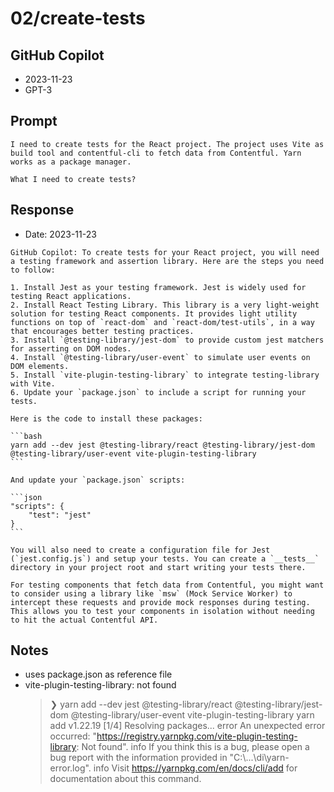 # 02/create-tests

## GitHub Copilot

-   2023-11-23
-   GPT-3

## Prompt

```
I need to create tests for the React project. The project uses Vite as build tool and contentful-cli to fetch data from Contentful. Yarn works as a package manager.

What I need to create tests?
```

## Response

-   Date: 2023-11-23

````
GitHub Copilot: To create tests for your React project, you will need a testing framework and assertion library. Here are the steps you need to follow:

1. Install Jest as your testing framework. Jest is widely used for testing React applications.
2. Install React Testing Library. This library is a very light-weight solution for testing React components. It provides light utility functions on top of `react-dom` and `react-dom/test-utils`, in a way that encourages better testing practices.
3. Install `@testing-library/jest-dom` to provide custom jest matchers for asserting on DOM nodes.
4. Install `@testing-library/user-event` to simulate user events on DOM elements.
5. Install `vite-plugin-testing-library` to integrate testing-library with Vite.
6. Update your `package.json` to include a script for running your tests.

Here is the code to install these packages:

```bash
yarn add --dev jest @testing-library/react @testing-library/jest-dom @testing-library/user-event vite-plugin-testing-library
```

And update your `package.json` scripts:

```json
"scripts": {
    "test": "jest"
}
```

You will also need to create a configuration file for Jest (`jest.config.js`) and setup your tests. You can create a `__tests__` directory in your project root and start writing your tests there.

For testing components that fetch data from Contentful, you might want to consider using a library like `msw` (Mock Service Worker) to intercept these requests and provide mock responses during testing. This allows you to test your components in isolation without needing to hit the actual Contentful API.
````

## Notes

-   uses package.json as reference file
-   vite-plugin-testing-library: not found
    > ❯ yarn add --dev jest @testing-library/react @testing-library/jest-dom @testing-library/user-event vite-plugin-testing-library
    > yarn add v1.22.19
    > [1/4] Resolving packages...
    > error An unexpected error occurred: "https://registry.yarnpkg.com/vite-plugin-testing-library: Not found".
    > info If you think this is a bug, please open a bug report with the information provided in "C:\\...\\di\\yarn-error.log".
    > info Visit https://yarnpkg.com/en/docs/cli/add for documentation about this command.
